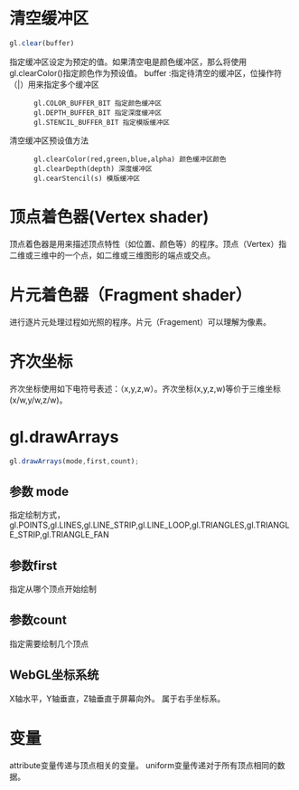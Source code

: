 # 清空缓冲区

```javascript
gl.clear(buffer)
```
指定缓冲区设定为预定的值。如果清空电是颜色缓冲区，那么将使用gl.clearColor()指定颜色作为预设值。
buffer :指定待清空的缓冲区，位操作符（|）用来指定多个缓冲区
          
          gl.COLOR_BUFFER_BIT 指定颜色缓冲区
          gl.DEPTH_BUFFER_BIT 指定深度缓冲区
          gl.STENCIL_BUFFER_BIT 指定模版缓冲区
          
清空缓冲区预设值方法
          
          gl.clearColor(red,green,blue,alpha) 颜色缓冲区颜色
          gl.clearDepth(depth) 深度缓冲区
          gl.cearStencil(s) 模版缓冲区
          

# 顶点着色器(Vertex shader)
顶点着色器是用来描述顶点特性（如位置、颜色等）的程序。顶点（Vertex）指二维或三维中的一个点，如二维或三维图形的端点或交点。

# 片元着色器（Fragment shader）
进行逐片元处理过程如光照的程序。片元（Fragement）可以理解为像素。

# 齐次坐标
齐次坐标使用如下电符号表述：（x,y,z,w）。齐次坐标(x,y,z,w)等价于三维坐标(x/w,y/w,z/w)。

# gl.drawArrays

```javascript
gl.drawArrays(mode,first,count);
```

## 参数 mode

指定绘制方式，gl.POINTS,gl.LINES,gl.LINE_STRIP,gl.LINE_LOOP,gl.TRIANGLES,gl.TRIANGLE_STRIP,gl.TRIANGLE_FAN

## 参数first

指定从哪个顶点开始绘制

## 参数count

指定需要绘制几个顶点

## WebGL坐标系统

X轴水平，Y轴垂直，Z轴垂直于屏幕向外。
属于右手坐标系。

# 变量

attribute变量传递与顶点相关的变量。
uniform变量传递对于所有顶点相同的数据。






   
